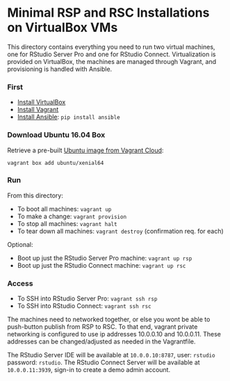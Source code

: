 # Minimal RSP and RSC Installations on VirtualBox VMs

This directory contains everything you need to run two virtual machines, one for RStudio Server Pro and one for RStudio Connect. Virtualization is provided on VirtualBox, the machines are managed through Vagrant, and provisioning is handled with Ansible.

### First

- [Install VirtualBox](https://www.virtualbox.org/)
- [Install Vagrant](https://www.vagrantup.com/downloads.html)
- [Install Ansible](https://docs.ansible.com/ansible/latest/installation_guide/intro_installation.html#installing-the-control-machine): `pip install ansible`

### Download Ubuntu 16.04 Box

Retrieve a pre-built [Ubuntu image from Vagrant Cloud](https://app.vagrantup.com/ubuntu/boxes/xenial64):

```
vagrant box add ubuntu/xenial64
```

### Run

From this directory:

- To boot all machines: `vagrant up`
- To make a change: `vagrant provision`
- To stop all machines: `vagrant halt`
- To tear down all machines: `vagrant destroy` (confirmation req. for each)

Optional:
- Boot up just the RStudio Server Pro machine: `vagrant up rsp`
- Boot up just the RStudio Connect machine: `vagrant up rsc`


### Access

- To SSH into RStudio Server Pro: `vagrant ssh rsp`
- To SSH into RStudio Connect: `vagrant ssh rsc`

The machines need to networked together, or else you wont be able to push-button publish from RSP to RSC. To that end, vagrant private networking is configured to use ip addresses 10.0.0.10 and 10.0.0.11. These addresses can be changed/adjusted as needed in the Vagrantfile.

The RStudio Server IDE will be available at `10.0.0.10:8787`, user: `rstudio` password: `rstudio`. The RStudio Connect Server will be available at `10.0.0.11:3939`, sign-in to create a demo admin account.
